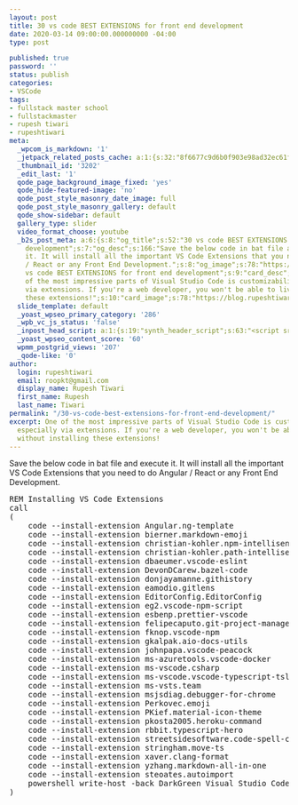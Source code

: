 ```yaml
---
layout: post
title: 30 vs code BEST EXTENSIONS for front end development
date: 2020-03-14 09:00:00.000000000 -04:00
type: post

published: true
password: ''
status: publish
categories:
- VSCode
tags:
- fullstack master school
- fullstackmaster
- rupesh tiwari
- rupeshtiwari
meta:
  _wpcom_is_markdown: '1'
  _jetpack_related_posts_cache: a:1:{s:32:"8f6677c9d6b0f903e98ad32ec61f8deb";a:2:{s:7:"expires";i:1607127874;s:7:"payload";a:3:{i:0;a:1:{s:2:"id";i:2630;}i:1;a:1:{s:2:"id";i:775;}i:2;a:1:{s:2:"id";i:2953;}}}}
  _thumbnail_id: '3202'
  _edit_last: '1'
  qode_page_background_image_fixed: 'yes'
  qode_hide-featured-image: 'no'
  qode_post_style_masonry_date_image: full
  qode_post_style_masonry_gallery: default
  qode_show-sidebar: default
  gallery_type: slider
  video_format_choose: youtube
  _b2s_post_meta: a:6:{s:8:"og_title";s:52:"30 vs code BEST EXTENSIONS for front end
    development";s:7:"og_desc";s:166:"Save the below code in bat file and execute
    it. It will install all the important VS Code Extensions that you need to do Angular
    / React or any Front End Development.";s:8:"og_image";s:78:"https://blog.rupeshtiwari.com/wp-content/uploads/2020/03/vscode-extensions.png";s:10:"card_title";s:52:"30
    vs code BEST EXTENSIONS for front end development";s:9:"card_desc";s:191:"One
    of the most impressive parts of Visual Studio Code is customizability, especially
    via extensions. If you're a web developer, you won't be able to live without installing
    these extensions!";s:10:"card_image";s:78:"https://blog.rupeshtiwari.com/wp-content/uploads/2020/03/vscode-extensions.png";}
  slide_template: default
  _yoast_wpseo_primary_category: '286'
  _wpb_vc_js_status: 'false'
  _inpost_head_script: a:1:{s:19:"synth_header_script";s:63:"<script src="https://gumroad.com/js/gumroad-embed.js"></script>";}
  _yoast_wpseo_content_score: '60'
  wpmm_postgrid_views: '207'
  _qode-like: '0'
author:
  login: rupeshtiwari
  email: roopkt@gmail.com
  display_name: Rupesh Tiwari
  first_name: Rupesh
  last_name: Tiwari
permalink: "/30-vs-code-best-extensions-for-front-end-development/"
excerpt: One of the most impressive parts of Visual Studio Code is customizability,
  especially via extensions. If you're a web developer, you won't be able to live
  without installing these extensions!
---
```

<p><!-- wp:paragraph --></p>
<p>Save the below code in bat file and execute it. It will install all the important VS Code Extensions that you need to do Angular / React or any Front End Development. </p>
<p><!-- /wp:paragraph --></p>
<p><!-- wp:enlighter/codeblock {"language":"msdos"} --></p>
<pre class="EnlighterJSRAW" data-enlighter-language="msdos" data-enlighter-theme="" data-enlighter-highlight="" data-enlighter-linenumbers="" data-enlighter-lineoffset="" data-enlighter-title="" data-enlighter-group="">REM Installing VS Code Extensions
call 
(
    code --install-extension Angular.ng-template
    code --install-extension bierner.markdown-emoji
    code --install-extension christian-kohler.npm-intellisense
    code --install-extension christian-kohler.path-intellisense
    code --install-extension dbaeumer.vscode-eslint
    code --install-extension DevonDCarew.bazel-code
    code --install-extension donjayamanne.githistory
    code --install-extension eamodio.gitlens
    code --install-extension EditorConfig.EditorConfig
    code --install-extension eg2.vscode-npm-script
    code --install-extension esbenp.prettier-vscode
    code --install-extension felipecaputo.git-project-manager
    code --install-extension fknop.vscode-npm
    code --install-extension gkalpak.aio-docs-utils
    code --install-extension johnpapa.vscode-peacock
    code --install-extension ms-azuretools.vscode-docker
    code --install-extension ms-vscode.csharp
    code --install-extension ms-vscode.vscode-typescript-tslint-plugin
    code --install-extension ms-vsts.team
    code --install-extension msjsdiag.debugger-for-chrome
    code --install-extension Perkovec.emoji
    code --install-extension PKief.material-icon-theme
    code --install-extension pkosta2005.heroku-command
    code --install-extension rbbit.typescript-hero
    code --install-extension streetsidesoftware.code-spell-checker
    code --install-extension stringham.move-ts
    code --install-extension xaver.clang-format
    code --install-extension yzhang.markdown-all-in-one
    code --install-extension steoates.autoimport
    powershell write-host -back DarkGreen Visual Studio Code Extensions are installed
)</pre>
<p><!-- /wp:enlighter/codeblock --></p>
<p><!-- wp:block {"ref":3197} /--></p>
